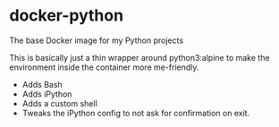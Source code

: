 # docker-python

The base Docker image for my Python projects

This is basically just a thin wrapper around python3:alpine to make the
environment inside the container more me-friendly.

* Adds Bash
* Adds iPython
* Adds a custom shell
* Tweaks the iPython config to not ask for confirmation on exit.

